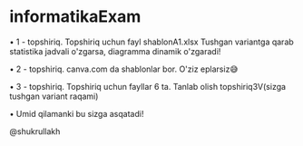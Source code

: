 # informatikaExam

  • 1 - topshiriq. Topshiriq uchun fayl shablonA1.xlsx
  Tushgan variantga qarab statistika jadvali o'zgarsa, diagramma dinamik o'zgaradi!

  • 2 - topshiriq. canva.com da shablonlar bor. O'ziz eplarsiz😅

  • 3 - topshiriq. Topshiriq uchun fayllar 6 ta. Tanlab olish topshiriq3V(sizga tushgan variant raqami)


• Umid qilamanki bu sizga asqatadi!

@shukrullakh
